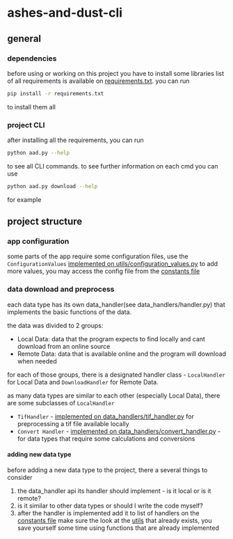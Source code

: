 # ashes-and-dust-cli

## general
### dependencies
before using or working on this project you have to install some libraries
list of all requirements is available on [requirements.txt](requirements.txt). you can run 
```bash
pip install -r requirements.txt
``` 
to install them all

### project CLI
after installing all the requirements, you can run 
```bash
python aad.py --help
```
to see all CLI commands. to see further information on each cmd you can use
```bash
python aad.py download --help
```
for example
## project structure
### app configuration
some parts of the app require some configuration files, use the ```ConfigurationValues``` [implemented on utils/configuration_values.py](utils/configuration_values.py) to add more values, you may access the config file from the [constants file](utils/constants.py)
### data download and preprocess
each data type has its own data_handler(see data_handlers/handler.py) that implements the basic functions of the data.

the data was divided to 2 groups:
- Local Data: data that the program expects to find locally and cant download from an online source
- Remote Data: data that is available online and the program will download when needed

for each of those groups, there is a designated handler class - ```LocalHandler``` for Local Data and ```DownloadHandler``` for Remote Data. 

as many data types are similar to each other (especially Local Data), there are some subclasses of ```LocalHandler```
- ```TifHandler``` - [implemented on data_handlers/tif_handler.py](data_handlers/tif_handler.py) for preprocessing a tif file available locally
- ```Convert Handler``` - [implemented on data_handlers/convert_handler.py](data_handlers/convert_handler.py) - for data types that require some calculations and conversions

#### adding new data type
before adding a new data type to the project, there a several things to consider
1. the data_handler api its handler should implement - is it local or is it remote? 
2. is it similar to other data types or should I write the code myself?
3. after the handler is implemented add it to list of handlers on the [constants file](utils/constants.py)
make sure the look at the [utils](utils) that already exists, you save yourself some time using functions that are already implemented